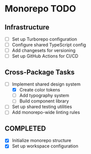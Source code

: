 # Monorepo TODO

## Infrastructure

- [ ] Set up Turborepo configuration
- [ ] Configure shared TypeScript config
- [ ] Add changesets for versioning
- [ ] Set up GitHub Actions for CI/CD

## Cross-Package Tasks

- [ ] Implement shared design system
  - [x] Create color tokens
  - [ ] Add typography system
  - [ ] Build component library
- [ ] Set up shared testing utilities
- [ ] Add monorepo-wide linting rules

## COMPLETED

- [x] Initialize monorepo structure
- [x] Set up workspace configuration
